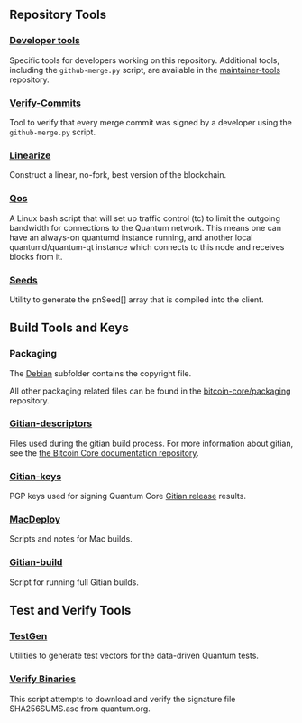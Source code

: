 Repository Tools
---------------------

### [Developer tools](/contrib/devtools) ###
Specific tools for developers working on this repository.
Additional tools, including the `github-merge.py` script, are available in the [maintainer-tools](https://github.com/bitcoin-core/bitcoin-maintainer-tools) repository.

### [Verify-Commits](/contrib/verify-commits) ###
Tool to verify that every merge commit was signed by a developer using the `github-merge.py` script.

### [Linearize](/contrib/linearize) ###
Construct a linear, no-fork, best version of the blockchain.

### [Qos](/contrib/qos) ###

A Linux bash script that will set up traffic control (tc) to limit the outgoing bandwidth for connections to the Quantum network. This means one can have an always-on quantumd instance running, and another local quantumd/quantum-qt instance which connects to this node and receives blocks from it.

### [Seeds](/contrib/seeds) ###
Utility to generate the pnSeed[] array that is compiled into the client.

Build Tools and Keys
---------------------

### Packaging ###
The [Debian](/contrib/debian) subfolder contains the copyright file.

All other packaging related files can be found in the [bitcoin-core/packaging](https://github.com/bitcoin-core/packaging) repository.

### [Gitian-descriptors](/contrib/gitian-descriptors) ###
Files used during the gitian build process. For more information about gitian, see the [the Bitcoin Core documentation repository](https://github.com/bitcoin-core/docs).

### [Gitian-keys](/contrib/gitian-keys)
PGP keys used for signing Quantum Core [Gitian release](/doc/release-process.md) results.

### [MacDeploy](/contrib/macdeploy) ###
Scripts and notes for Mac builds.

### [Gitian-build](/contrib/gitian-build.py) ###
Script for running full Gitian builds.

Test and Verify Tools
---------------------

### [TestGen](/contrib/testgen) ###
Utilities to generate test vectors for the data-driven Quantum tests.

### [Verify Binaries](/contrib/verifybinaries) ###
This script attempts to download and verify the signature file SHA256SUMS.asc from quantum.org.
